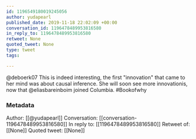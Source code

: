```yaml
---
id: 1196549180019245056
author: yudapearl
published_date: 2019-11-18 22:02:09 +00:00
conversation_id: 1196478489953816580
in_reply_to: 1196478489953816580
retweet: None
quoted_tweet: None
type: tweet
tags:

---
```


@deboerk07 This is indeed interesting, the first "innovation" that came to her mind was about causal inference. She will soon see more innovationis, now that @eliasbareinboim joined Columbia. #Bookofwhy

### Metadata

Author: [[@yudapearl]]
Conversation: [[conversation-1196478489953816580]]
In reply to: [[1196478489953816580]]
Retweet of: [[None]]
Quoted tweet: [[None]]
